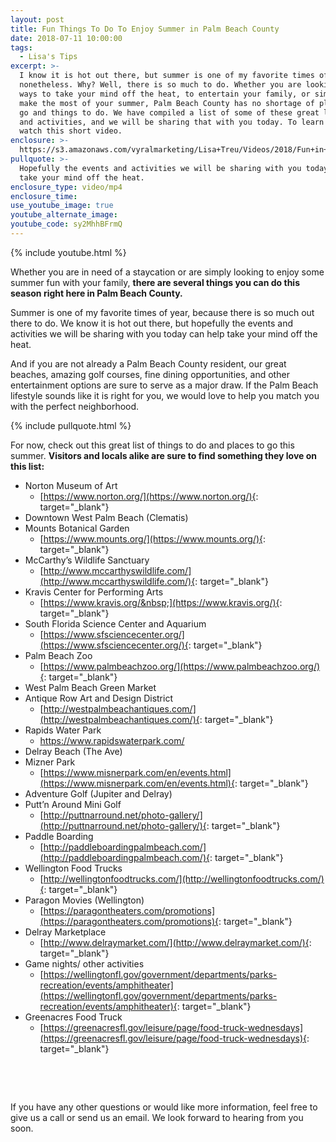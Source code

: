 ```yaml
---
layout: post
title: Fun Things To Do To Enjoy Summer in Palm Beach County
date: 2018-07-11 10:00:00
tags:
  - Lisa's Tips
excerpt: >-
  I know it is hot out there, but summer is one of my favorite times of year
  nonetheless. Why? Well, there is so much to do. Whether you are looking for
  ways to take your mind off the heat, to entertain your family, or simply to
  make the most of your summer, Palm Beach County has no shortage of places to
  go and things to do. We have compiled a list of some of these great locations
  and activities, and we will be sharing that with you today. To learn more,
  watch this short video.
enclosure: >-
  https://s3.amazonaws.com/vyralmarketing/Lisa+Treu/Videos/2018/Fun+in+the+Florida+%257C+Palm+Beach+Real+Estate.mp4
pullquote: >-
  Hopefully the events and activities we will be sharing with you today can help
  take your mind off the heat.
enclosure_type: video/mp4
enclosure_time:
use_youtube_image: true
youtube_alternate_image:
youtube_code: sy2MhhBFrmQ
---
```


{% include youtube.html %}

Whether you are in need of a staycation or are simply looking to enjoy some summer fun with your family, **there are several things you can do this season right here in Palm Beach County.**

Summer is one of my favorite times of year, because there is so much out there to do. We know it is hot out there, but hopefully the events and activities we will be sharing with you today can help take your mind off the heat.&nbsp;

And if you are not already a Palm Beach County resident, our great beaches, amazing golf courses, fine dining opportunities, and other entertainment options are sure to serve as a major draw. If the Palm Beach lifestyle sounds like it is right for you, we would love to help you match you with the perfect neighborhood.&nbsp;

{% include pullquote.html %}

For now, check out this great list of things to do and places to go this summer. **Visitors and locals alike are sure to find something they love on this list:**

* Norton Museum of Art
  * [https://www.norton.org/](https://www.norton.org/){: target="_blank"}
* Downtown West Palm Beach (Clematis)&nbsp;
* Mounts Botanical Garden
  * [https://www.mounts.org/](https://www.mounts.org/){: target="_blank"}
* McCarthy’s Wildlife Sanctuary
  * [http://www.mccarthyswildlife.com/](http://www.mccarthyswildlife.com/){: target="_blank"}
* Kravis Center for Performing Arts
  * [https://www.kravis.org/&nbsp;](https://www.kravis.org/){: target="_blank"}
* South Florida Science Center and Aquarium
  * [https://www.sfsciencecenter.org/](https://www.sfsciencecenter.org/){: target="_blank"}
* Palm Beach Zoo
  * [https://www.palmbeachzoo.org/](https://www.palmbeachzoo.org/){: target="_blank"}
* West Palm Beach Green Market
* Antique Row Art and Design District
  * [http://westpalmbeachantiques.com/](http://westpalmbeachantiques.com/){: target="_blank"}
* Rapids Water Park
  * https://www.rapidswaterpark.com/
* Delray Beach (The Ave)
* Mizner Park
  * [https://www.misnerpark.com/en/events.html](https://www.misnerpark.com/en/events.html){: target="_blank"}
* Adventure Golf (Jupiter and Delray)
* Putt’n Around Mini Golf
  * [http://puttnarround.net/photo-gallery/](http://puttnarround.net/photo-gallery/){: target="_blank"}
* Paddle Boarding
  * [http://paddleboardingpalmbeach.com/](http://paddleboardingpalmbeach.com/){: target="_blank"}
* Wellington Food Trucks
  * [http://wellingtonfoodtrucks.com/](http://wellingtonfoodtrucks.com/){: target="_blank"}
* Paragon Movies (Wellington)&nbsp;
  * [https://paragontheaters.com/promotions](https://paragontheaters.com/promotions){: target="_blank"}
* Delray Marketplace&nbsp;
  * [http://www.delraymarket.com/](http://www.delraymarket.com/){: target="_blank"}
* Game nights/ other activities
  * [https://wellingtonfl.gov/government/departments/parks-recreation/events/amphitheater](https://wellingtonfl.gov/government/departments/parks-recreation/events/amphitheater){: target="_blank"}
* Greenacres Food Truck
  * [https://greenacresfl.gov/leisure/page/food-truck-wednesdays](https://greenacresfl.gov/leisure/page/food-truck-wednesdays){: target="_blank"}

&nbsp;

&nbsp;

If you have any other questions or would like more information, feel free to give us a call or send us an email. We look forward to hearing from you soon.
